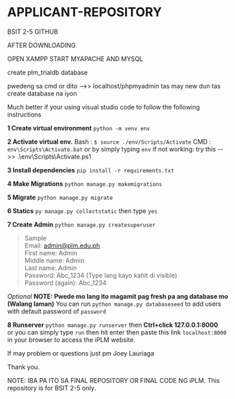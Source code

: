 # APPLICANT-REPOSITORY
BSIT 2-5 GITHUB

AFTER DOWNLOADING

OPEN XAMPP
START MYAPACHE AND MYSQL

create plm_trialdb database 

pwedeng sa cmd or dito -->> localhost/phpmyadmin tas may new dun tas create database na iyon

Much better if your using visual studio code to follow the following instructions

**1 Create virtual environment**
`python -m venv env`

**2 Activate virtual env.**
Bash : `$ source ./env/Scripts/Activate`
CMD : `env\Scripts\Activate.bat` or by simply typing `env`
if not working:
try this -->>  .\env\Scripts\Activate.ps1


**3 Install dependencies**
`pip install -r requirements.txt`

**4 Make Migrations**
`python manage.py makemigrations`

**5 Migrate**
`python manage.py migrate`

**6 Statics**
`py manage.py collectstatic` then type `yes`

**7 Create Admin**
`python manage.py createsuperuser`

> Sample <br>
> Email: admin@plm.edu.ph <br>
> First name: Admin <br>
> Middle name: Admin <br>
> Last name: Admin <br>
> Password: Abc_1234 (Type lang kayo kahit di visible) <br>
> Password (again): Abc_1234 <br>

_Optional_
**NOTE: Pwede mo lang ito magamit pag fresh pa ang database mo (Walang laman)**
You can run `python manage.py databaseseed` to add users with default password of `password`

**8 Runserver**
`python manage.py runserver` then **Ctrl+click 127.0.0.1:8000**
<br> or you can simply type `run` then hit enter then paste this link `localhost:8000` in your browser to access the iPLM website.

If may problem or questions just pm Joey Lauriaga

Thank you. 


NOTE: IBA PA ITO SA FINAL REPOSITORY OR FINAL CODE NG iPLM. This repository is for BSIT 2-5 only.
